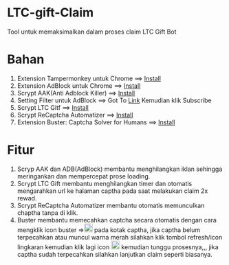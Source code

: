 # LTC-gift-Claim
Tool untuk memaksimalkan dalam proses claim LTC Gift Bot


# Bahan 
1. Extension Tampermonkey untuk Chrome ==> <a href="https://chrome.google.com/webstore/detail/tampermonkey/dhdgffkkebhmkfjojejmpbldmpobfkfo">Install</a>
2. Extension AdBlock untuk Chrome ==> <a href="https://chrome.google.com/webstore/detail/adblock-%E2%80%94-best-ad-blocker/gighmmpiobklfepjocnamgkkbiglidom">Install</a>
3. Scrypt AAK(Anti Adblock Killer) ==> <a href="https://raw.github.com/reek/anti-adblock-killer/master/anti-adblock-killer.user.js">Install</a>
4. Setting Filter untuk AdBlock ==> Got To <a href="http://reek.github.io/anti-adblock-killer/#filterlist">Link</a> Kemudian klik Subscribe
5. Scrypt LTC Gitf ==> <a href="https://github.com/gedabuz/LTC-gift-Claim/raw/main/ltc.gift.user.js">Install</a>
6. Scrypt ReCaptcha Automatizer ==> <a href="https://greasyfork.org/scripts/381868-recaptcha-automatizer/code/ReCaptcha%20Automatizer.user.js">Install</a>
7. Extension Buster: Captcha Solver for Humans ==> <a href="https://chrome.google.com/webstore/detail/buster-captcha-solver-for/mpbjkejclgfgadiemmefgebjfooflfhl">Install</a>


# Fitur
1. Scryp AAK dan ADB(AdBlock) membantu menghilangkan iklan sehingga meringankan dan mempercepat prose loading.
2. Scrypt LTC Gift membantu menghilangkan timer dan otomatis mengarahkan url ke halaman captha pada saat melakukan claim 2x rewad.
3. Scrypt ReCaptcha Automatizer membantu otomatis memunculkan chaptha tanpa di klik.
4. Buster membantu memecahkan captcha secara otomatis dengan cara mengklik icon buster =><img src="https://i.imgur.com/4DvR5ip.png" heigth="20" width="20"> pada kotak captha, 
jika captha belum terpecahkan atau muncul warna merah silahkan klik tombol refresh/icon lingkaran kemudian klik lagi icon <img src="https://i.imgur.com/4DvR5ip.png" heigth="20" width="20"> kemudian tunggu prosesnya,,,  jika captha sudah terpecahkan silahkan lanjutkan claim seperti biasanya.
